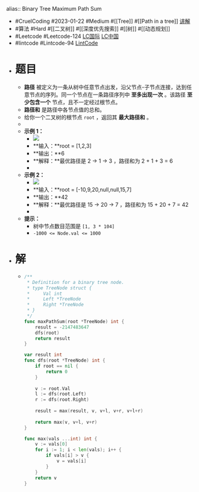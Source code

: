 alias:: Binary Tree Maximum Path Sum
- #CruelCoding #2023-01-22 #Medium #[[Tree]] #[[Path in a tree]] [讲解](https://youtu.be/cuneDTWejTw)
- #算法 #Hard #[[二叉树]] #[[深度优先搜索]] #[[树]] #[[动态规划]]
- #Leetcode #Leetcode-124 [LC国际](https://leetcode.com/problems/binary-tree-maximum-path-sum/) [LC中国](https://leetcode.cn/problems/binary-tree-maximum-path-sum/)
- #lintcode #Lintcode-94 [LintCode](https://www.lintcode.com/problem/94/)
- # 题目
	- **路径** 被定义为一条从树中任意节点出发，沿父节点-子节点连接，达到任意节点的序列。同一个节点在一条路径序列中 **至多出现一次** 。该路径 **至少包含一个** 节点，且不一定经过根节点。
	- **路径和** 是路径中各节点值的总和。
	- 给你一个二叉树的根节点 `root` ，返回其 **最大路径和** 。
	-
	- **示例 1：**
		- ![](https://assets.leetcode.com/uploads/2020/10/13/exx1.jpg)
		- **输入：**root = [1,2,3]
		- **输出：**6
		- **解释：**最优路径是 2 -> 1 -> 3 ，路径和为 2 + 1 + 3 = 6
		-
	- **示例 2：**
		- ![](https://assets.leetcode.com/uploads/2020/10/13/exx2.jpg)
		- **输入：**root = [-10,9,20,null,null,15,7]
		- **输出：**42
		- **解释：**最优路径是 15 -> 20 -> 7 ，路径和为 15 + 20 + 7 = 42
		-
	- **提示：**
		- 树中节点数目范围是 `[1, 3 * 104]`
		- `-1000 <= Node.val <= 1000`
- # 解
	- ```go
	  /**
	   * Definition for a binary tree node.
	   * type TreeNode struct {
	   *     Val int
	   *     Left *TreeNode
	   *     Right *TreeNode
	   * }
	   */
	  func maxPathSum(root *TreeNode) int {
	      result = -2147483647
	      dfs(root)
	      return result
	  }
	  
	  var result int
	  func dfs(root *TreeNode) int {
	      if root == nil {
	          return 0
	      }
	      
	      v := root.Val
	      l := dfs(root.Left)
	      r := dfs(root.Right)
	      
	      result = max(result, v, v+l, v+r, v+l+r)
	      
	      return max(v, v+l, v+r)
	  }
	  
	  func max(vals ...int) int {
	      v := vals[0]
	      for i := 1; i < len(vals); i++ {
	          if vals[i] > v {
	              v = vals[i]
	          }
	      }
	      return v
	  }
	  ```